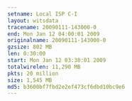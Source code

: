 ```yaml
---
setname: Local ISP C-I
layout: witsdata
tracename: 20090111-143000-0
end: Mon Jan 12 04:00:01 2009
originalname: 20090111-143000-0
gzsize: 802 MB
len: 0:30:00
start: Mon Jan 12 03:30:01 2009
totalwirelen: 11,290 MB
pkts: 20 million
size: 1,545 MB
md5: b3600bf7fbd2e2ef473cf6dbd10bc9e6
---
```

